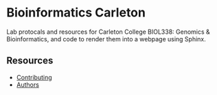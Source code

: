 # Bioinformatics Carleton

Lab protocals and resources for Carleton College BIOL338: Genomics & Bioinformatics, and code to render them into a webpage using Sphinx.

## Resources

- [Contributing]('pages/contributing.md)
- [Authors]('pages/authors.md')